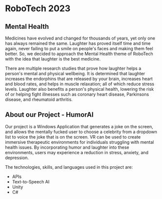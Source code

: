 # RoboTech 2023
## Mental Health
Medicines have evolved and changed for thousands of years, yet only one has always remained the same. Laughter has proved itself time and time again, never 
failing to put a smile on people's faces and making them feel better. So, we decided to approach the Mental Health theme of RoboTech with the idea that 
laughter is the best medicine. 

There are multiple research studies that prove how laughter helps a person's mental and physical wellbeing. It is determined that laughter increases the 
endorphins that are released by your brain, increases heart and blood rates, and helps in muscle relaxation; all of which reduce stress levels. Laughter 
also benefits a person's physical health, lowering the risk of or helping fight illnesses such as coronary heart disease, Parkinsons disease, and rheumatoid 
arthritis.

## About our Project - HumorAI
Our project is a Windows Application that generates a joke on the screen, and allows the mentally fucked user to choose a celebrity from a dropdown list 
to voice the joke that is on the screen. VR can be used to create immersive therapeutic environments for individuals struggling with mental health issues. 
By incorporating humor and laughter into these environments, users may experience a reduction in stress, anxiety, and depression. 

The technologies, skills, and languages used in this project are:
- APIs
- Text-to-Speech AI
- Unity
- C#
  

